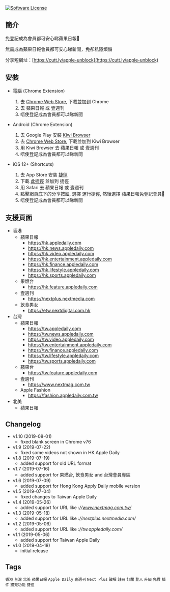 [![Software License](https://img.shields.io/badge/license-MIT-brightgreen.svg)](LICENSE)

簡介
----
免登記成為會員都可安心睇蘋果日報🍎

無需成為蘋果日報會員都可安心睇新聞，免卻私隱煩惱

分享短網址：[https://cutt.ly/apple-unblock](https://cutt.ly/apple-unblock)

安裝
----
- 電腦 (Chrome Extension)
	1. 去 [Chrome Web Store](https://chrome.google.com/webstore/detail/%E8%98%8B%E6%9E%9C%E6%97%A5%E5%A0%B1%E5%85%8D%E7%99%BB%E8%A8%98%E6%9C%83%E5%93%A1/meakbkkjlpgdobafchgoppkninljcffn), 下載並加到 Chrome
	2. 去 蘋果日報 或 壹週刊
	3. 唔使登記成為會員都可以睇新聞

- Android (Chrome Extension)
	1. 去 Google Play 安裝 [Kiwi Browser](https://play.google.com/store/apps/details?id=com.kiwibrowser.browser)
	2. 去 [Chrome Web Store](https://chrome.google.com/webstore/detail/%E8%98%8B%E6%9E%9C%E6%97%A5%E5%A0%B1%E5%85%8D%E7%99%BB%E8%A8%98%E6%9C%83%E5%93%A1/meakbkkjlpgdobafchgoppkninljcffn), 下載並加到 Kiwi Browser
	3. 用 Kiwi Browser 去 蘋果日報 或 壹週刊
	4. 唔使登記成為會員都可以睇新聞

- iOS 12+ (Shortcuts)
	1. 去 App Store 安裝 [捷徑](https://apps.apple.com/hk/app/shortcuts/id915249334)
	2. 下載 [此捷徑](https://raw.githubusercontent.com/QuentinFung/appledaily-unblock/master/%E8%98%8B%E6%9E%9C%E6%97%A5%E5%A0%B1%E5%85%8D%E7%99%BB%E8%A8%98%E6%9C%83%E5%93%A1%F0%9F%8D%8E.shortcut) 並加到 捷徑
	3. 用 Safari 去 蘋果日報 或 壹週刊
	4. 點擊網頁底下的分享按鈕, 選擇 運行捷徑, 然後選擇 蘋果日報免登記會員🍎
	5. 唔使登記成為會員都可以睇新聞

支援頁面
----
- 香港
	- 蘋果日報
		- https://hk.appledaily.com
		- https://hk.news.appledaily.com
		- https://hk.video.appledaily.com
		- https://hk.entertainment.appledaily.com
		- https://hk.finance.appledaily.com
		- https://hk.lifestyle.appledaily.com
		- https://hk.sports.appledaily.com
	- 果燃台
		- https://hk.feature.appledaily.com
	- 壹週刊
		- https://nextplus.nextmedia.com
	- 飲食男女
		- https://etw.nextdigital.com.hk
- 台灣
	- 蘋果日報
		- https://tw.appledaily.com
		- https://tw.news.appledaily.com
		- https://tw.video.appledaily.com
		- https://tw.entertainment.appledaily.com
		- https://tw.finance.appledaily.com
		- https://tw.lifestyle.appledaily.com
		- https://tw.sports.appledaily.com
	- 蘋果台
		- https://tw.feature.appledaily.com
	- 壹週刊
		- https://www.nextmag.com.tw
	- Apple Fashion
		- https://fashion.appledaily.com.tw
- 北美
	- 蘋果日報

Changelog
----
- v1.10 (2019-08-01)
	- fixed blank screen in Chrome v76
- v1.9 (2019-07-22)
	- fixed some videos not shown in HK Apple Daily
- v1.8 (2019-07-19)
	- added support for old URL format
- v1.7 (2019-07-16)
	- added support for 果燃台, 飲食男女 and 台灣會員專區
- v1.6 (2019-07-09)
	- added support for Hong Kong Apply Daily mobile version
- v1.5 (2019-07-04)
	- fixed changes to Taiwan Apple Daily
- v1.4 (2019-05-26)
	- added support for URL like *://www.nextmag.com.tw/*
- v1.3 (2019-05-18)
	- added support for URL like *://nextplus.nextmedia.com/*
- v1.2 (2019-05-06)
	- added support for URL like *://tw.appledaily.com/*
- v1.1 (2019-05-06)
	- added support for Taiwan Apple Daily
- v1.0 (2019-04-18)
	- initial release

Tags
----
`香港` `台灣` `北美` `蘋果日報` `Apple Daily` `壹週刊` `Next Plus` `破解` `註冊` `訂閱` `登入` `升級` `免費` `插件` `擴充功能` `捷徑`
